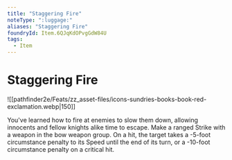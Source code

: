 ```yaml
---
title: "Staggering Fire"
noteType: ":luggage:"
aliases: "Staggering Fire"
foundryId: Item.6QJqKdOPvgGdW84U
tags:
  - Item
---
```


# Staggering Fire
![[pathfinder2e/Feats/zz_asset-files/icons-sundries-books-book-red-exclamation.webp|150]]

You've learned how to fire at enemies to slow them down, allowing innocents and fellow knights alike time to escape. Make a ranged Strike with a weapon in the bow weapon group. On a hit, the target takes a -5-foot circumstance penalty to its Speed until the end of its turn, or a -10-foot circumstance penalty on a critical hit.
